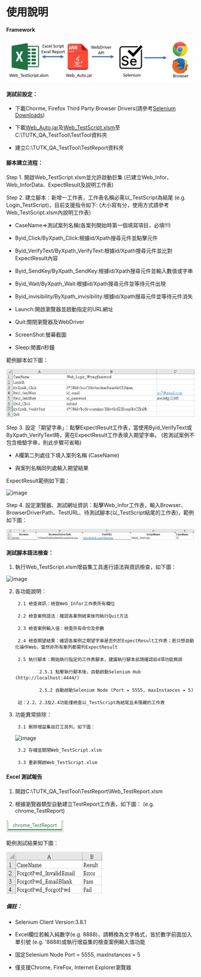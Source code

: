 # 使用說明

#### Framework
![image](https://github.com/Gilleschen/Web_Auto_Testing/blob/master/picture/framework.png)


#### 測試前設定：

* 下載Chorme, Firefox Third Party Browser Drivers(請參考<a href="http://www.seleniumhq.org/download/">Selenium Downloads</a>)

* 下載<a href="https://github.com/Gilleschen/Web_Auto_Testing/raw/master/Web_Auto.jar">Web_Auto.jar</a>及<a href="https://github.com/Gilleschen/Web_Auto_Testing/raw/master/Web_TestScrpit.xlsm">Web_TestScript.xlsm</a>至C:\TUTK_QA_TestTool\TestTool資料夾

* 建立C:\TUTK_QA_TestTool\TestReport資料夾


#### 腳本建立流程：

Step 1. 開啟Web_TestScript.xlsm並允許啟動巨集 (已建立Web_Infor、Web_InforData、ExpectResult及說明工作表)

Step 2. 建立腳本：新增一工作表，工作表名稱必需以_TestScript為結尾 (e.g. Login_TestScript)，目前支援指令如下: (大小寫有分，使用方式請參考Web_TestScript.xlsm內說明工作表)

* CaseName=>測試案列名稱(各案列開始時第一個填寫項目，必填!!!)

* Byid_Click/ByXpath_Click:根據id/Xpath搜尋元件並點擊元件

* Byid_VerifyText/ByXpath_VerifyText:根據id/Xpath搜尋元件並比對ExpectResult內容

* Byid_SendKey/ByXpath_SendKey:根據id/Xpath搜尋元件並輸入數值或字串

* Byid_Wait/ByXpath_Wait:根據id/Xpath搜尋元件並等待元件出現
        
* Byid_invisibility/ByXpath_invisibility:根據id/Xpath搜尋元件並等待元件消失

* Launch:開啟瀏覽器並啟動指定的URL網址

* Quit:關閉瀏覽器及WebDriver

* ScreenShot:螢幕截圖

* Sleep:閒置n秒鐘
  
範例腳本如下圖：

![image](https://github.com/Gilleschen/Web_Auto_Testing/blob/master/picture/Script_example.PNG)

Step 3. 設定「期望字串」：點擊ExpectResult工作表，當使用Byid_VerifyText或ByXpath_VerifyText時，需在ExpectResult工作表填入期望字串。 (若測試案例不包含檢驗字串，則此步驟可省略)

* A欄第二列處往下填入案列名稱 (CaseName)
        
* 與案列名稱同列處輸入期望結果
        
 ExpectResult範例如下圖：
 
 ![image](https://github.com/Gilleschen/Android_invoke_excel/blob/master/picture/Result_example.PNG)
 
Step 4. 設定瀏覽器、測試網址資訊：點擊Web_Infor工作表，輸入Browser、BrowserDriverPath、TestURL、待測試腳本(以_TestScript結尾的工作表)，範例如下圖：

![image](https://github.com/Gilleschen/Web_Auto_Testing/blob/master/picture/web_infor.PNG)
  

#### 測試腳本語法檢查：

1. 執行Web_TestScript.xlsm增益集工具進行語法與資訊檢查，如下圖：

![image](https://github.com/Gilleschen/Android_invoke_excel/blob/master/picture/Gain_set.PNG)

2. 各功能說明：

        2.1 檢查資訊：檢查Web_Infor工作表所有欄位
        
        2.2 檢查案例語法：確認各案例結束後均執行Quit方法
        
        2.3 檢查案例輸入值：檢查所有命令及參數
        
        2.4 檢查期望結果：確認各案例之期望字串是否列於ExpectResult工作表；若只想自動化操作Web，當然非所有案列都需列ExpectResult
        
        2.5 執行腳本：開始執行指定的工作表腳本，建議執行腳本前請確認前4項功能無誤
        
                2.5.1 點擊執行腳本後，自動啟動Selenium Hub (http://localhost:4444/)
        
                2.5.2 自動啟動Selenium Node (Port = 5555, maxInstances = 5)
        
        註：2.2、2.3及2.4功能僅檢查以_TestScript為結尾且未隱藏的工作表 

3. 功能異常排除：

        3.1 刪除增益集自訂工具列，如下圖：
        
      ![image](https://github.com/Gilleschen/Appium_Auto_Testing_Android/blob/master/picture/troubleshooting.png)
        
        3.2 存檔並關閉Web_TestScript.xlsm
        
        3.3 重新開啟Web_TestScript.xlsm

#### Excel 測試報告

1. 開啟C:\TUTK_QA_TestTool\TestReport\Web_TestReport.xlsm

2. 根據瀏覽器類型自動建立TestReport工作表，如下圖： (e.g. chrome_TestReport)

![image](https://github.com/Gilleschen/Web_Auto_Testing/blob/master/picture/report.PNG)

範例測試結果如下圖：

![image](https://github.com/Gilleschen/Web_Auto_Testing/blob/master/picture/TestResult.PNG)

##### 備註：

* Selenium Client Version:3.8.1

* Excel欄位若輸入純數字(e.g. 8888)，請轉換為文字格式，皆於數字前面加入單引號 (e.g. '8888)或執行增益集的檢查案例輸入值功能

* 固定Selenium Node Port = 5555, maxInstances = 5

* 僅支援Chrome, FireFox, Internet Explorer瀏覽器

